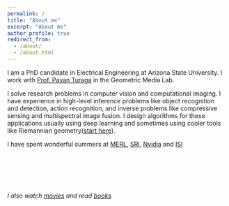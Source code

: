 ```yaml
---
permalink: /
title: "About me"
excerpt: "About me"
author_profile: true
redirect_from: 
  - /about/
  - /about.html
---
```


I am a PhD candidate in Electrical Engineering at Arizona State University. I work with [Prof. Pavan Turaga](https://pavanturaga.com/) in the Geometric Media Lab. 

I solve research problems in computer vision and computational imaging. I have experience in high-level inference problems like object recognition and detection, action recognition, and inverse problems like compressive sensing and multispectral image fusion. I design algorithms for these applications usually using deep learning and sometimes using cooler tools like Riemannian geometry([start here](https://infinityplusonemath.wordpress.com/2017/02/18/asteroids-on-a-donut/)).

I have spent wonderful summers at [MERL](http://www.merl.com/), [SRI](https://www.sri.com/), [Nvidia](https://www.nvidia.com/) and [ISI](https://www.isical.ac.in/) 

<br>
<br>
<br>
<br>

###### I also watch [movies](https://letterboxd.com/suhaslohit/) and read [books](https://www.goodreads.com/review/list/24730631)
